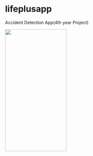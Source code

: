 # lifeplusapp
 Accident Detection App(4th year Project)

<img src="https://drive.google.com/open?id=1EkrpBgiufncGd9nk4p3fTVyi8bjAeyUS" width="200" height="400"/>
